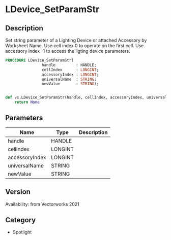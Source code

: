 # LDevice_SetParamStr

## Description
Set string parameter of a Lighting Device or attached Accessory by Worksheet Name. Use cell index 0 to operate on the first cell. Use accessory index -1 to access the ligting device parameters.

```pascal
PROCEDURE LDevice_SetParamStr(
				handle         : HANDLE;
				cellIndex      : LONGINT;
				accessoryIndex : LONGINT;
				universalName  : STRING;
				newValue       : STRING);
```

```python

def vs.LDevice_SetParamStr(handle, cellIndex, accessoryIndex, universalName, newValue):
    return None
```

## Parameters
|Name|Type|Description|
|---|---|---|
|handle|HANDLE||
|cellIndex|LONGINT||
|accessoryIndex|LONGINT||
|universalName|STRING||
|newValue|STRING||

## Version
Availability: from Vectorworks 2021
## Category
* Spotlight

